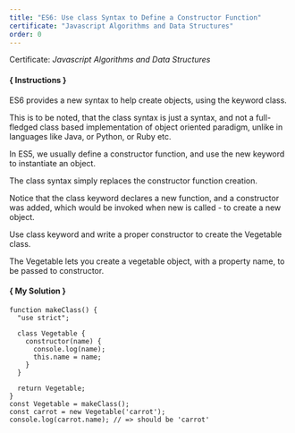 ```yaml
---
title: "ES6: Use class Syntax to Define a Constructor Function"
certificate: "Javascript Algorithms and Data Structures"
order: 0
---
```

Certificate: *Javascript Algorithms and Data Structures*

#### { Instructions }
ES6 provides a new syntax to help create objects, using the keyword class.

This is to be noted, that the class syntax is just a syntax, and not a full-fledged class based implementation of object oriented paradigm, unlike in languages like Java, or Python, or Ruby etc.

In ES5, we usually define a constructor function, and use the new keyword to instantiate an object.

The class syntax simply replaces the constructor function creation.

Notice that the class keyword declares a new function, and a constructor was added, which would be invoked when new is called - to create a new object.

Use class keyword and write a proper constructor to create the Vegetable class.

The Vegetable lets you create a vegetable object, with a property name, to be passed to constructor.

#### { My Solution }
```
function makeClass() {
  "use strict";
  
  class Vegetable {
    constructor(name) {
      console.log(name);
      this.name = name;
    }
  }

  return Vegetable;
}
const Vegetable = makeClass();
const carrot = new Vegetable('carrot');
console.log(carrot.name); // => should be 'carrot'
```